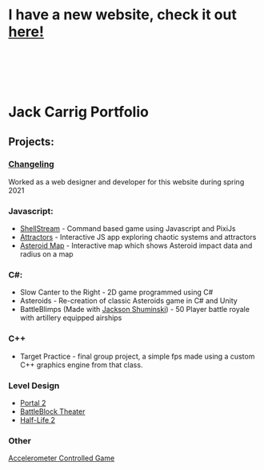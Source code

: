 # I have a new website, check it out [here!](https://jacarrig.github.io/)
<br />
<br />
<br />
<br />

# Jack Carrig Portfolio
## Projects:
### [Changeling](https://www.changelingvr.com/)
Worked as a web designer and developer for this website during spring 2021
### Javascript:
* [ShellStream](https://people.rit.edu/jxc2476/230/Project4/) - Command based game using Javascript and PixiJs
* [Attractors](https://people.rit.edu/jxc2476/330/Project1/) - Interactive JS app exploring chaotic systems and attractors
* [Asteroid Map](https://people.rit.edu/jxc2476/330/Project-3/) - Interactive map which shows Asteroid impact data and radius on a map
### C#:
* Slow Canter to the Right - 2D game programmed using C#
* Asteroids - Re-creation of classic Asteroids game in C# and Unity
* BattleBlimps (Made with [Jackson Shuminski](https://github.com/JacksonShuminski/BattleBlimps)) - 50 Player battle royale with artillery equipped airships  
### C++
* Target Practice - final group project, a simple fps made using a custom C++ graphics engine from that class. 
### Level Design
* [Portal 2](https://youtu.be/0nlKEEy4Auc)
* [BattleBlock Theater](https://youtu.be/vYRD0roUlaY)
* [Half-Life 2](https://youtu.be/WOt8AnQH-54)
### Other
[Accelerometer Controlled Game](https://youtu.be/QNGjPz8pXo8)
